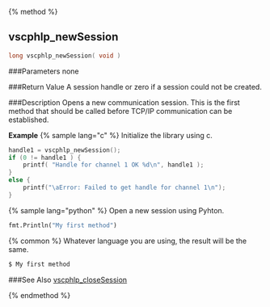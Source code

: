 {% method %}
## vscphlp_newSession

```c
long vscphlp_newSession( void )
```

###Parameters
none

###Return Value
A session handle or zero if a session could not be created. 

###Description
Opens a new communication session. This is the first method that should be called before TCP/IP communication can be established.

**Example** {% sample lang="c" %}
Initialize the library using c.

```c
handle1 = vscphlp_newSession();
if (0 != handle1 ) {
    printf( "Handle for channel 1 OK %d\n", handle1 );
}
else {
    printf("\aError: Failed to get handle for channel 1\n");
}
```

{% sample lang="python" %}
Open a new session using Pyhton.

```python
fmt.Println("My first method")
```

{% common %}
Whatever language you are using, the result will be the same.

```bash
$ My first method
```

###See Also
[vscphlp_closeSession](vscphlp_closesession.md)

{% endmethod %}